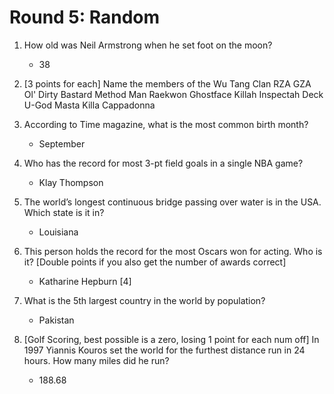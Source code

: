 # Round 5: Random

1. How old was Neil Armstrong when he set foot on the moon?
	* 38

2. [3 points for each] Name the members of the Wu Tang Clan
RZA
GZA
Ol' Dirty Bastard
Method Man
Raekwon
Ghostface Killah
Inspectah Deck
U-God
Masta Killa
Cappadonna

3. According to Time magazine, what is the most common birth month?
	* September

4. Who has the record for most 3-pt field goals in a single NBA game?
	* Klay Thompson

5. The world’s longest continuous bridge passing over water is in the USA. Which state is it in?
	* Louisiana

6. This person holds the record for the most Oscars won for acting. Who is it? [Double points if you also get the number of awards correct]
	* Katharine Hepburn [4]

7.  What is the 5th largest country in the world by population?
	* Pakistan

8. [Golf Scoring, best possible is a zero, losing 1 point for each num off] In 1997 Yiannis Kouros set the world for the furthest distance run in 24 hours. How many miles did he run?
	* 188.68
